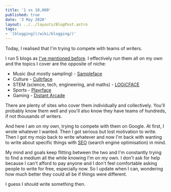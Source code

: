 ```yaml
---
title: '1 vs 10,000'
published: true
date: '3 May 2020'
layout: ../../layouts/BlogPost.astro
tags:
- '[blogging](/wiki/blogging/)'
---
```


Today, I realised that I'm trying to compete with teams of writers.

I run 5 blogs as [I've mentioned before](/post/blogs-and-hats/). I effectively run them all on my own and the topics I cover are the opposite of niche:

* Music (but mostly sampling) - [Sampleface](https://sampleface.co.uk/)
* Culture - [Cultrface](https://cultrface.co.uk/)
* STEM (science, tech, engineering, and maths) - [LOGiCFACE](https://logicface.co.uk/)
* Sports - [Playrface](https://playrface.co.uk/)
* Gaming - [Distant Arcade](https://distantarcade.co.uk/)

There are plenty of sites who cover them individually and collectively. You'll probably know them well and you'll also know they have teams of hundreds, if not thousands of writers.

And here I am on my own, trying to compete with them on Google. At first, I wrote whatever I wanted. Then I got serious but lost motivation to write. Then I got my mojo back to write whatever and now I'm back with wanting to write about specific things with [SEO](/wiki/tech/seo/) (search engine optimisation) in mind.

My mind and goals keep flitting between the two and I'm constantly trying to find a medium all the while knowing I'm on my own. I don't ask for help because I can't afford to pay anyone and I don't feel comfortable asking people to write for free, especially now. So I update when I can, wondering how much better they could all be if things were different.

I guess I should write something then.